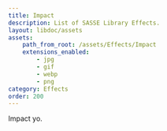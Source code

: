 ```yaml
---
title: Impact
description: List of SASSE Library Effects.
layout: libdoc/assets
assets:
    path_from_root: /assets/Effects/Impact
    extensions_enabled:
        - jpg
        - gif
        - webp
        - png
category: Effects
order: 200
---
```


Impact yo.
